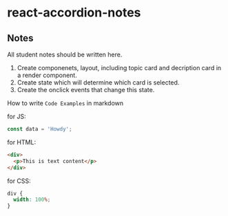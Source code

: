 # react-accordion-notes

## Notes

All student notes should be written here.

1. Create componenets, layout, including topic card and decription card in a render component.
2. Create state which will determine which card is selected.
3. Create the onclick events that change this state.

How to write `Code Examples` in markdown

for JS:

```javascript
const data = 'Howdy';
```

for HTML:

```html
<div>
  <p>This is text content</p>
</div>
```

for CSS:

```css
div {
  width: 100%;
}
```
